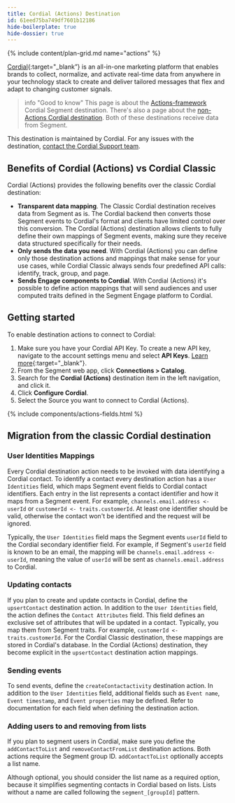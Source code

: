 ```yaml
---
title: Cordial (Actions) Destination
id: 61eed75ba749df7601b12186
hide-boilerplate: true
hide-dossier: true
---
```


{% include content/plan-grid.md name="actions" %}

[Cordial](https://cordial.com/){:target="_blank”} is an all-in-one marketing platform that enables brands to collect, normalize, and activate real-time data from anywhere in your technology stack to create and deliver tailored messages that flex and adapt to changing customer signals.

> info "Good to know"
> This page is about the [Actions-framework](/docs/connections/destinations/actions/) Cordial Segment destination. There's also a page about the [non-Actions Cordial destination](/docs/connections/destinations/catalog/cordialio/). Both of these destinations receive data from Segment.

This destination is maintained by Cordial. For any issues with the destination, [contact the Cordial Support team](mailto:support@cordial.com).

## Benefits of Cordial (Actions) vs Cordial Classic

Cordial (Actions) provides the following benefits over the classic Cordial destination:

- **Transparent data mapping**. The Classic Cordial destination receives data from Segment as is. The Cordial backend then converts those Segment events to Cordial's format and clients have limited control over this conversion. The Cordial (Actions) destination allows clients to fully define their own mappings of Segment events, making sure they receive data structured specifically for their needs. 
- **Only sends the data you need**. With Cordial (Actions) you can define only those destination actions and mappings that make sense for your use cases, while Cordial Classic always sends four predefined API calls: identify, track, group, and page. 
- **Sends Engage components to Cordial**. With Cordial (Actions) it's possible to define action mappings that will send audiences and user computed traits defined in the Segment Engage platform to Cordial.

## Getting started

To enable destination actions to connect to Cordial: 
1. Make sure you have your Cordial API Key. To create a new API key, navigate to the account settings menu and select **API Keys**. [Learn more](https://support.cordial.com/hc/en-us/articles/115005365087){:target="_blank"}.
2. From the Segment web app, click **Connections > Catalog**.
3. Search for the **Cordial (Actions)** destination item in the left navigation, and click it.
4. Click **Configure Cordial**.
5. Select the Source you want to connect to Cordial (Actions).

<!-- The line below renders a table of connection settings (if applicable), Pre-built Mappings, and available actions. -->

{% include components/actions-fields.html %}

## Migration from the classic Cordial destination

### User Identities Mappings

Every Cordial destination action needs to be invoked with data identifying a Cordial contact. To identify a contact every destination action has a `User Identities` field, which maps Segment event fields to Cordial contact identifiers. Each entry in the list represents a contact identifier and how it maps from a Segment event. For example, `channels.email.address <- userId` or `customerId <- traits.customerId`. At least one identifier should be valid, otherwise the contact won't be identified and the request will be ignored.

Typically, the `User Identities` field maps the Segment events `userId` field to the Cordial secondary identifier field. For example, if Segment's `userId` field is known to be an email, the mapping will be `channels.email.address <- userId`, meaning the value of `userId` will be sent as `channels.email.address` to Cordial.

### Updating contacts

If you plan to create and update contacts in Cordial, define the `upsertContact` destination action. In addition to the `User Identities` field, the action defines the `Contact Attributes` field. This field defines an exclusive set of attributes that will be updated in a contact. Typically, you map them from Segment traits. For example, `customerId <- traits.customerId`. For the Cordial Classic destination, these mappings are stored in Cordial's database. In the Cordial (Actions) destination, they become explicit in the `upsertContact` destination action mappings.

### Sending events

To send events, define the `createContactactivity` destination action. In addition to the `User Identities` field, additional fields such as `Event name`, `Event timestamp`, and `Event properties` may be defined. Refer to documentation for each field when defining the destination action.

### Adding users to and removing from lists

If you plan to segment users in Cordial, make sure you define the `addContactToList` and `removeContactFromList` destination actions. Both actions require the Segment group ID. `addContactToList` optionally accepts a list name.

Although optional, you should consider the list name as a required option, because it simplifies segmenting contacts in Cordial based on lists. Lists without a name are called following the `segment_[groupId]` pattern.
